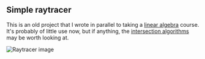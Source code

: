 ## Simple raytracer


This is an old project that I wrote in parallel 
to taking a 
[linear algebra](http://en.wikipedia.org/wiki/Linear_algebra) 
course. It's probably of little
use now, but if anything, the [intersection algorithms](/kristianlm/klm-raytrace/blob/master/vector.cpp) may be worth looking at.

![Raytracer image](http://upload.wikimedia.org/wikipedia/commons/8/81/Raytracer.png "Raytracer")



